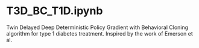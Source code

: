 # T3D_BC_T1D.ipynb
Twin Delayed Deep Deterministic Policy Gradient with Behavioral Cloning algorithm for type 1 diabetes treatment. Inspired by the work of Emerson et al.
